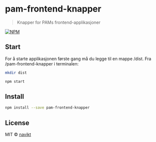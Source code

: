 # pam-frontend-knapper

> Knapper for PAMs frontend-applikasjoner

[![NPM](https://img.shields.io/npm/v/pam-frontend-knapper.svg)](https://www.npmjs.com/package/pam-frontend-knapper)

## Start
For å starte applikasjonen første gang må du legge til en mappe /dist.
Fra /pam-frontend-knapper i terminalen:

```bash
mkdir dist
```
```bash
npm start
```

## Install

```bash
npm install --save pam-frontend-knapper
```

## License

MIT © [navikt](https://github.com/navikt)
